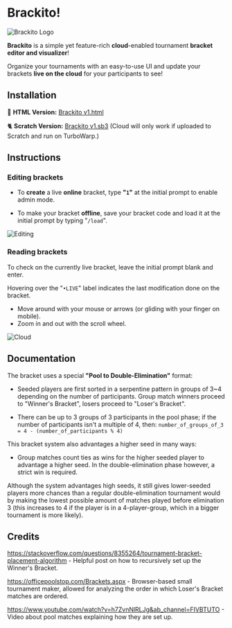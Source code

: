 # Brackito!

![Brackito Logo](https://github.com/user-attachments/assets/1bb3d922-ff99-4211-8e7a-7caeed7c90e0)

**Brackito** is a simple yet feature-rich **cloud**-enabled tournament **bracket editor and visualizer**!

Organize your tournaments with an easy-to-use UI and update your brackets **live on the cloud** for your participants to see!

## Installation

🚀 **HTML Version:** [Brackito v1.html](https://github.com/FiFiFiZ/Brackito/blob/1221f32ba39174f723c6c6297ca90041bd8315e1/Brackito%20v1.html)

🐈 **Scratch Version:** [Brackito v1.sb3](https://github.com/FiFiFiZ/Brackito/blob/1221f32ba39174f723c6c6297ca90041bd8315e1/Brackito%20v1.sb3) (Cloud will only work if uploaded to Scratch and run on TurboWarp.)

## Instructions
### Editing brackets

- To **create** a live **online** bracket, type **"``1``"** at the initial prompt to enable admin mode.

- To make your bracket **offline**, save your bracket code and load it at the initial prompt by typing "``/load``".

![Editing](https://github.com/user-attachments/assets/ebd4b499-6f1d-4a45-ae8f-a77e61e33373)

### Reading brackets

To check on the currently live bracket, leave the initial prompt blank and enter. 

Hovering over the "``•LIVE``" label indicates the last modification done on the bracket.

- Move around with your mouse or arrows (or gliding with your finger on mobile).
- Zoom in and out with the scroll wheel.

![Cloud](https://github.com/user-attachments/assets/faf4b72b-48e9-4b9f-bbca-97adb6cf6c5c)

## Documentation

The bracket uses a special **"Pool to Double-Elimination"** format:

- Seeded players are first sorted in a serpentine pattern in groups of 3~4 depending on the number of participants. 
Group match winners proceed to "Winner's Bracket", losers proceed to "Loser's Bracket".

- There can be up to 3 groups of 3 participants in the pool phase; if the number of participants isn't a multiple of 4, then: `number_of_groups_of_3 = 4 - (number_of_participants % 4)`

This bracket system also advantages a higher seed in many ways:

- Group matches count ties as wins for the higher seeded player to advantage a higher seed. In the double-elimination phase however, a strict win is required.

Although the system advantages high seeds, it still gives lower-seeded players more chances than a regular double-elimination tournament would by making the lowest possible amount of matches played before elimination 3 (this increases to 4 if the player is in a 4-player-group, which in a bigger tournament is more likely).

## Credits
https://stackoverflow.com/questions/8355264/tournament-bracket-placement-algorithm - Helpful post on how to recursively set up the Winner's Bracket.

https://officepoolstop.com/Brackets.aspx - Browser-based small tournament maker, allowed for analyzing the order in which Loser's Bracket matches are ordered.

https://www.youtube.com/watch?v=h7ZvnNlRLJg&ab_channel=FIVBTUTO - Video about pool matches explaining how they are set up.








